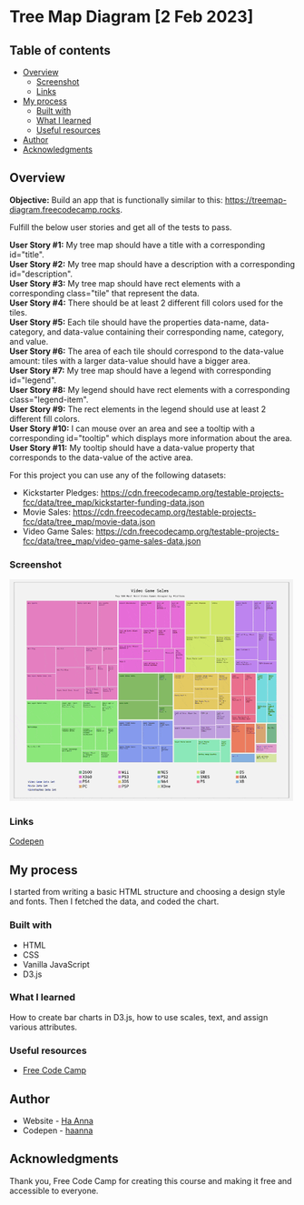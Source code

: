 # Tree Map Diagram [2 Feb 2023]

## Table of contents

- [Overview](#overview)
  - [Screenshot](#screenshot)
  - [Links](#links)
- [My process](#my-process)
  - [Built with](#built-with)
  - [What I learned](#what-i-learned)
  - [Useful resources](#useful-resources)
- [Author](#author)
- [Acknowledgments](#acknowledgments)

## Overview

**Objective:** Build an app that is functionally similar to this: https://treemap-diagram.freecodecamp.rocks.

Fulfill the below user stories and get all of the tests to pass. 

**User Story #1:** My tree map should have a title with a corresponding id="title". <br>
**User Story #2:** My tree map should have a description with a corresponding id="description". <br>
**User Story #3:** My tree map should have rect elements with a corresponding class="tile" that represent the data. <br>
**User Story #4:** There should be at least 2 different fill colors used for the tiles. <br>
**User Story #5:** Each tile should have the properties data-name, data-category, and data-value containing their corresponding name, category, and value. <br>
**User Story #6:** The area of each tile should correspond to the data-value amount: tiles with a larger data-value should have a bigger area. <br>
**User Story #7:** My tree map should have a legend with corresponding id="legend". <br>
**User Story #8:** My legend should have rect elements with a corresponding class="legend-item". <br>
**User Story #9:** The rect elements in the legend should use at least 2 different fill colors. <br>
**User Story #10:** I can mouse over an area and see a tooltip with a corresponding id="tooltip" which displays more information about the area. <br>
**User Story #11:**  My tooltip should have a data-value property that corresponds to the data-value of the active area. <br>

For this project you can use any of the following datasets:

- Kickstarter Pledges: https://cdn.freecodecamp.org/testable-projects-fcc/data/tree_map/kickstarter-funding-data.json
- Movie Sales: https://cdn.freecodecamp.org/testable-projects-fcc/data/tree_map/movie-data.json
- Video Game Sales: https://cdn.freecodecamp.org/testable-projects-fcc/data/tree_map/video-game-sales-data.json


### Screenshot

![Gif of the project](./gif_tree-map.gif)

### Links

[Codepen](https://codepen.io/haanna/pen/OJwaqXv)

## My process

I started from writing a basic HTML structure and choosing a design style and fonts. Then I fetched the data, and coded the chart.

### Built with

- HTML
- CSS
- Vanilla JavaScript
- D3.js

### What I learned

How to create bar charts in D3.js, how to use scales, text, and assign various attributes.

### Useful resources

- [Free Code Camp](https://www.freecodecamp.org/learn)

## Author

- Website - [Ha Anna](https://haanna.com)
- Codepen - [haanna](https://codepen.io/haanna)

## Acknowledgments

Thank you, Free Code Camp for creating this course and making it free and accessible to everyone.

